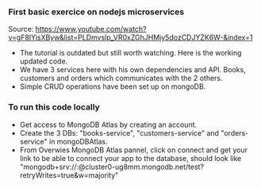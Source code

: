 ### First basic exercice on nodejs microservices
Source: https://www.youtube.com/watch?v=gF8IYisXByw&list=PLDmvslp_VR0xZGhJHMjy5dozCDJYZK6W-&index=1 
- The tutorial is outdated but still worth watching. Here is the working updated code. 
- We have 3 services here with his own dependencies and API. Books, customers and orders which communicates with the 2 others. 
- Simple CRUD operations have been set up on mongoDB. 

### To run this code locally
- Get access to MongoDB Atlas by creating an account.
- Create the 3 DBs: "books-service", "customers-service" and "orders-service" in mongoDBAtlas.
- From Overwies MongoDB Atlas pannel, click on connect and get your link to be able to connect your app to the database, should look like "mongodb+srv://<user>:<password>@cluster0-ug8mm.mongodb.net/test?retryWrites=true&w=majority"

